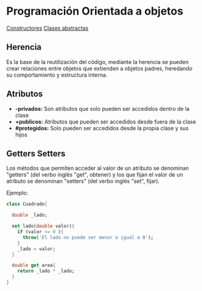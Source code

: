 # Programación Orientada a objetos

[Constructores](constructores/readme.md)
[Clases abstractas](clases-abstractas/readme.md)

## Herencia
Es la base de la reutilización del código, mediante la herencia se pueden crear relaciones entre objetos que extienden a objetos padres, heredando su comportamiento y estructura interna.


## Atributos
- **-privados:** Son atributos que solo pueden ser accedidos dentro de la clase
- **+publicos:** Atributos que pueden ser accedidos desde fuera de la clase
- **#protegidos:** Solo pueden ser accedidos desde la propia clase y sus hijos

## Getters Setters
Los métodos que permiten acceder al valor de un atributo se denominan "getters" (del verbo inglés "get", obtener) y los que fijan el valor de un atributo se denominan "setters" (del verbo inglés "set", fijar).

Ejemplo:

```dart
class Cuadrado{

  double _lado;

  set lado(double valor){
    if (valor <= 0 ){
      throw('El lado no puede ser menor o igual a 0');
    }
    _lado = valor;
  }

  double get area{
    return _lado * _lado;
  }
}
```
